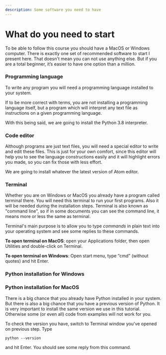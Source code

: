 ```yaml
---
description: Some software you need to have
---
```


# What do you need to start

To be able to follow this course you should have a MacOS or Windows computer. There is exactly one set of recommended software to start I present here. That doesn't mean you can not use anything else. But if you are a total beginner, it’s easier to have one option than a million.

### Programming language

To write any program you will need a programming language installed to your system. 

If to be more correct with terms, you are not installing a programming language itself, but a program which will interpret any text file as instructions on a given programming language.

With this being said, we are going to install the Python 3.8 interpreter. 

### Code editor

Although programs are just text files, you will need a special editor to write and edit these files. This is just for your own comfort, since this editor will help you to see the language constructions easily and it will highlight errors you made, so you can fix those with less effort.

We are going to install whatever the latest version of Atom editor.

### Terminal

Whether you are on Windows or MacOS you already have a program called terminal there. You will need this terminal to run your first programs. Also it will be needed during the installation steps. Terminal is also known as "command line", so if in some documents you can see the command line, it means more or less the same as terminal.

Terminal's main purpose is to allow you to type _commands_ in plain text into your operating system and see some replies to these commands.

**To open terminal on MacOS**: open your Applications folder, then open Utilities and double-click on Terminal. 

**To open terminal on Windows**: Open start menu, type “cmd” \(without quotes\) and hit Enter.

### Python installation for Windows 

### Python installation for MacOS

There is a big chance that you already have Python installed in your system. But there is also a big chance that you have a previous version of Python. It is very important to install the same version we use in this tutorial. Otherwise some \(or even all\) code from examples will not work for you.

To check the version you have, switch to Terminal window you've opened on previous step. Type

```text
python --version
```

and hit Enter. You should see some reply from this command. 

